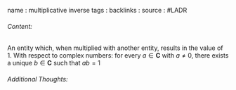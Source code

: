 name : multiplicative inverse
tags : 
backlinks : 
source : #LADR

###### Content:
An entity which, when multiplied with another entity, results in the value of 1.
With respect to complex numbers:
for every $a \in \textbf{C}$ with $a \neq 0$, there exists a unique $b \in \textbf{C}$ such that $ab = 1$


###### Additional Thoughts:
